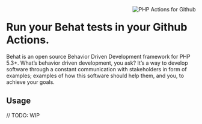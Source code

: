 <img src="http://52.48.57.141/php-actions.png" align="right" alt="PHP Actions for Github" />

Run your Behat tests in your Github Actions.
============================================

Behat is an open source Behavior Driven Development framework for PHP 5.3+. What’s behavior driven development, you ask? It’s a way to develop software through a constant communication with stakeholders in form of examples; examples of how this software should help them, and you, to achieve your goals.

Usage
-----

// TODO: WIP
